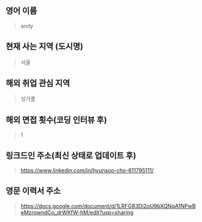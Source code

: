 ## 영어 이름
> andy

## 현재 사는 지역 (도시명)
> 서울

## 해외 취업 관심 지역
> 싱가폴

## 해외 면접 횟수(코딩 인터뷰 후)
> 1

## 링크드인 주소(최신 상태로 업데이트 후)
> https://www.linkedin.com/in/hyunsoo-cho-611795111/

## 영문 이력서 주소
> https://docs.google.com/document/d/1LRFG83Di2oU9bXQNqA1NPwBeMzrqwndCo_drWKfW-hM/edit?usp=sharing
